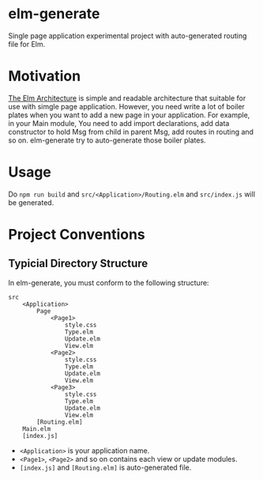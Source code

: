 # elm-generate

Single page application experimental project with auto-generated routing file for Elm.

# Motivation

[The Elm Architecture](https://guide.elm-lang.org/architecture/) is simple and readable architecture that suitable for use with simgle page application.
However, you need write a lot of boiler plates when you want to add a new page in your application. 
For example, in your Main module, You need to add import declarations, add data constructor to hold Msg from child in parent Msg, add routes in routing and so on. 
elm-generate try to auto-generate those boiler plates.

# Usage 

Do `npm run build` and `src/<Application>/Routing.elm` and `src/index.js` will be generated.

# Project Conventions 

## Typicial Directory Structure

In elm-generate, you must conform to the following structure:

```
src 
    <Application>
        Page
            <Page1>
                style.css
                Type.elm
                Update.elm
                View.elm
            <Page2>
                style.css
                Type.elm
                Update.elm
                View.elm
            <Page3>
                style.css
                Type.elm
                Update.elm
                View.elm
        [Routing.elm]
    Main.elm
    [index.js]
```

* `<Application>` is your application name.
* `<Page1>`, `<Page2>` and so on contains each view or update modules.
* `[index.js]` and `[Routing.elm]` is auto-generated file. 
